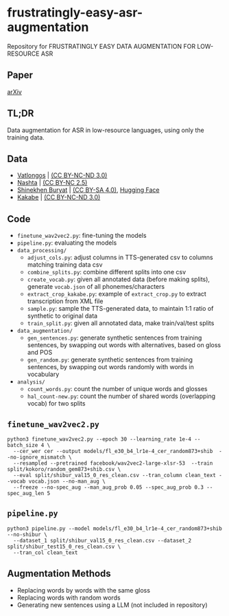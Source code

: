 # frustratingly-easy-asr-augmentation
Repository for FRUSTRATINGLY EASY DATA AUGMENTATION FOR LOW-RESOURCE ASR

## Paper
[arXiv](https://arxiv.org/abs/2509.15373)

## TL;DR
Data augmentation for ASR in low-resource languages, using only the training data.

## Data
- [Vatlongos](https://pangloss.cnrs.fr/corpus/Vatlongos?lang=en) | [(CC BY-NC-ND 3.0)](https://creativecommons.org/licenses/by-nc-nd/3.0/)
- [Nashta](https://pangloss.cnrs.fr/corpus/Nashta?lang=en) | [(CC BY-NC 2.5)](https://creativecommons.org/licenses/by-nc/2.5/)
- [Shinekhen Buryat](https://tufs.repo.nii.ac.jp/search?page=1&size=50&sort=custom_sort&search_type=2&q=1729497608274) | [(CC BY-SA 4.0)](https://creativecommons.org/licenses/by-sa/4.0/deed.en), [Hugging Face](https://huggingface.co/datasets/kibaraki/Shinekhen-Buryat)
- [Kakabe](https://pangloss.cnrs.fr/corpus/Kakabe?lang=en) | [(CC BY-NC-ND 3.0)](https://creativecommons.org/licenses/by-nc-nd/3.0/)
  
## Code
- `finetune_wav2vec2.py`: fine-tuning the models
- `pipeline.py`: evaluating the models
- `data_processing/`
  - `adjust_cols.py`: adjust columns in TTS-generated csv to columns matching training data csv 
  - `combine_splits.py`: combine different splits into one csv
  - `create_vocab.py`: given all annotated data (before making splits), generate `vocab.json` of all phonemes/characters
  - `extract_crop_kakabe.py`: example of `extract_crop.py` to extract transcription from XML file
  - `sample.py`: sample the TTS-generated data, to maintain 1:1 ratio of synthetic to original data
  - `train_split.py`: given all annotated data, make train/val/test splits
- `data_augmentation/`
  - `gen_sentences.py`: generate synthetic sentences from training sentences, by swapping out words with alternatives, based on gloss and POS
  - `gen_random.py`: generate synthetic sentences from training sentences, by swapping out words randomly with words in vocabulary
- `analysis/`
  - `count_words.py`: count the number of unique words and glosses
  - `hal_count-new.py`: count the number of shared words (overlapping vocab) for two splits


## `finetune_wav2vec2.py`
```
python3 finetune_wav2vec2.py --epoch 30 --learning_rate 1e-4 --batch_size 4 \
  --cer_wer cer --output models/fl_e30_b4_lr1e-4_cer_random873+shib  --no-ignore_mismatch \
  --resampled --pretrained facebook/wav2vec2-large-xlsr-53  --train split/kokoro/random_gem873+shib.csv \
  --eval split/shibur_val15_0_res_clean.csv --tran_column clean_text --vocab vocab.json --no-man_aug \
  --freeze --no-spec_aug --man_aug_prob 0.05 --spec_aug_prob 0.3 --spec_aug_len 5
```

## `pipeline.py`
```
python3 pipeline.py --model models/fl_e30_b4_lr1e-4_cer_random873+shib --no-shibur \
  --dataset_1 split/shibur_val15_0_res_clean.csv --dataset_2 split/shibur_test15_0_res_clean.csv \
  --tran_col clean_text
```
## Augmentation Methods
- Replacing words by words with the same gloss
- Replacing words with random words
- Generating new sentences using a LLM (not included in repository)
